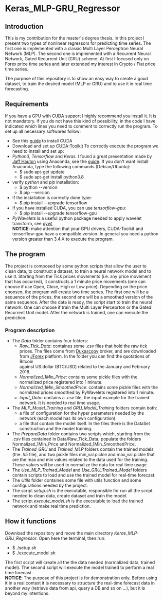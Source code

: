 # Keras_MLP-GRU_Regressor

## Introduction
This is my contribution for the master's degree thesis. In this project I present two types of nonlinear regressors for predicting time series. The first one is implemented with a classic Multi Layer Perceptron Neural Network (MLP). The second one is implemented with a Recurrent Neural Network, Gated Recurrent Unit (GRU) scheme.
At first I focused only on Forex price time series and later extended my interest in Crypto / Fiat price time series.

The purpose of this repository is to show an easy way to create a good dataset, to train the desired model (MLP or GRU) and to use it in real time forecasting.

## Requirements
If you have a GPU with CUDA support I highly recommend you install it. It is not mandatory. If you do not have this kind of possibility, in the code I have indicated which lines you need to comment to correctly run the program. To set up all necessary softwares follow: 
* See this [guide](http://docs.nvidia.com/cuda/cuda-installation-guide-linux/#axzz4KKVroazE) to install CUDA
* Download and set up [CUDA-Toolkit](https://developer.nvidia.com/cuda-downloads)
To correctly execute the program we need to install and set up:
* _Python3_, _Tensorflow_ and _Keras_. I found a great presentation made by [Jaff Hauton](https://github.com/jeffheaton) using Anaconda, see the [guide](https://www.youtube.com/watch?v=dj-Jntz-74g).  If you don't want install Anaconda, type the following commands (Debian/Ubuntu):
  * $ sudo apt-get update
  * $ sudo apt-get install python3.8
* verify _python_ and _pip_ installation:
  * $ python --version 
  * $ pip --version 
* If the installation is correctly done type:
  * $ pip install --upgrade tensorflow
* If you have installed CUDA, you can use _tensorflow-gpu_:
  * $ pip install --upgrade tensorflow-gpu
* _PyWavelets_ is a useful python package needed to apply wavelet transform, see [pywt](https://pywavelets.readthedocs.io/en/latest/)  
**NOTICE**: make attention that your GPU drivers, CUDA-Toolkit and tensorflow-gpu have a compatible version. In general you need a python version greater than 3.4.X to execute the program.

## The program
The project is composed by some python scripts that allow the user to clean data,  to construct a dataset, to train a neural network model and to use it. Starting from the Tick prices movements (i.e. any price movement that has occurred), it constructs a 1 minute price movements (one can choose if use Open, Close, High or Low price). Depending on the price choosen, the program will create two time series. The first one will be a sequence of the prices, the second one will be a smoothed version of the same sequence. After the data is ready, the script start to train the neural network. One can choose if train the Multi Layer Perceprton or the Gated Recurrent Unit model. After the network is trained, one can execute the prediction.

### Program description 
* The _Data_ folder contains four folders: 
  * _Raw_Tick_Data_: containes some _.csv_ files that hold the raw tick prices. The files come from [Dukascopy](https://www.dukascopy.com/land/trading/swfx/eu/home/?lang=en)
    broker, and are downloaded from [JForex](https://www.dukascopy.com/land/trading/swfx/eu/platforms/?lang=en) platform. In the folder you can find the quotations of Bitcoin  
    against US dollar (BTC/USD) related to the January and February 2018.
  * _Normalized_1Min_Price_: contains some pickle files with the normalized price registered into 1 minute. 
  * _Normalized_1Min_SmoothedPrice_: contains some pickle files with the normlized prices smoothed by PyWavelets registered into 1 minute.
  * _Input_Data_: contains a _.csv_ file, the input example for the trained network. It is needed to real time usage.
* The _MLP_Model_Training_ and _GRU_Model_Training_ folders contain both:
  * a file of configuration for the hyper parameters needed by the network (each model has its own configuration)
  * a file that contain the model itself. In the files there is the DataSet construction and the model training.
* The _PrepareData_ folder contains two scripts which, starting from the _.csv_ files contained in Data/Raw_Tick_Data, populate the folders Normalized_1Min_Price and
  Normalized_1Min_SmoothedPrice.
* The _Trained_GRU_ and _Trained_MLP_ folders contain the trained models (the _.h5_ file), and two pickle files min_val.pickle and max_val.pickle that are the max and min values
  related to the data used for the training. These values will be used to normalize the data for real time usage.
* The _Use_MLP_Trained_Model_ and _Use_GRU_Trained_Model_ folders contain scripts to load and use the trained model for real-time forecast.
* The _Utils_ folder containes some file with utils function and some configurations needed by the project.
* The script _setup.sh_ is the executable, responsible for run all the script needed to clean data, create dataset and train the model.
* The script _execute_model.sh_ is the executable to load the trained network and make real time prediction.

## How it functions
Download the repository and move the main directory _Keras_MLP-GRU_Regressor_. Open here the terminal, then run:
* $ ./setup.sh
* $ ./execute_model.sh

The first script will create all the the data needed (normalized data, trained model). The second script will execute the model trained to perform a real time forecast.  
**NOTICE**: The purpose of this project is for demonstration only. Before using it in a real context it is necessary to structure the real-time forecast data in another way (retrieve data from api, query a DB and so on ...), but it is beyond my intentions.

